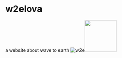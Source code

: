 # w2elova
a website about wave to earth
![w2e](https://yt3.googleusercontent.com/ytc/APkrFKY1DnSYDOEcF4GaJ6jGiJMao19c0YlFvmOdWbGl=s900-c-k-c0x00ffffff-no-rj)<img src="https://yt3.googleusercontent.com/ytc/APkrFKY1DnSYDOEcF4GaJ6jGiJMao19c0YlFvmOdWbGl=s900-c-k-c0x00ffffff-no-rj" width="100" height="100">

